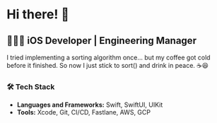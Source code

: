 # Hi there! 👋

## 👨🏻‍💻 iOS Developer | Engineering Manager

I tried implementing a sorting algorithm once... but my coffee got cold before it finished. So now I just stick to sort() and drink in peace. ☕😆

### 🛠️ Tech Stack
- **Languages and Frameworks:** Swift, SwiftUI, UIKit
- **Tools:** Xcode, Git, CI/CD, Fastlane, AWS, GCP


<!--
**nabilsafatli/nabilsafatli** is a ✨ _special_ ✨ repository because its `README.md` (this file) appears on your GitHub profile.

Here are some ideas to get you started:

- 🔭 I’m currently working on ...
- 🌱 I’m currently learning ...
- 👯 I’m looking to collaborate on ...
- 🤔 I’m looking for help with ...
- 💬 Ask me about ...
- 📫 How to reach me: ...
- 😄 Pronouns: ...
- ⚡ Fun fact: ...
-->
